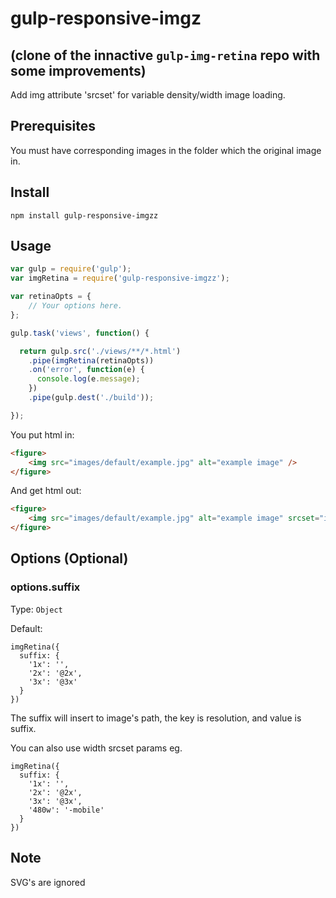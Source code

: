# gulp-responsive-imgz
## (clone of the innactive `gulp-img-retina` repo with some improvements)

Add img attribute 'srcset' for variable density/width image loading.

## Prerequisites
You must have corresponding images in the folder which the original image in.

## Install

`npm install gulp-responsive-imgzz`

## Usage

``` js
var gulp = require('gulp');
var imgRetina = require('gulp-responsive-imgzz');

var retinaOpts = {
    // Your options here.
};

gulp.task('views', function() {

  return gulp.src('./views/**/*.html')
    .pipe(imgRetina(retinaOpts))
    .on('error', function(e) {
      console.log(e.message);
    })
    .pipe(gulp.dest('./build'));

});
```

You put html in:
``` html
<figure>
	<img src="images/default/example.jpg" alt="example image" />
</figure>
```

And get html out:
``` html
<figure>
	<img src="images/default/example.jpg" alt="example image" srcset="images/default/example.jpg 1x, images/default/example@2x.jpg 2x, images/default/example@3x.jpg 3x, images/default/example-mobile.jpg 480w" />
</figure>
```

## Options (Optional)

### options.suffix
Type: ```Object```

Default:

```
imgRetina({
  suffix: {
    '1x': '',
    '2x': '@2x',
    '3x': '@3x'
  }
})
```

The suffix will insert to image's path, the key is resolution, and value is suffix.

You can also use width srcset params eg.

```
imgRetina({
  suffix: {
    '1x': '',
    '2x': '@2x',
    '3x': '@3x',
    '480w': '-mobile'
  }
})
```

## Note

SVG's are ignored
